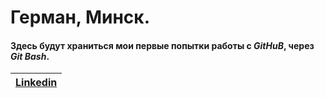 # Герман, Минск.
#### Здесь будут храниться мои первые попытки работы с ***GitHuB***, через ***Git Bash***.






 
 |[Linkedin](https://www.linkedin.com/in/herman-shtolle/)|
 |:---|
